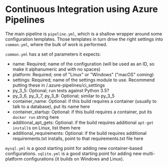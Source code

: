 # Continuous Integration using Azure Pipelines

The main pipeline is `pipeline.yml`, which is a shallow wrapper around some configuration templates.
Those templates in turn drive the right settings into `common.yml`, where the bulk of work is performed.

`common.yml` has a set of parameters it expects:

- name: Required; name of the configuration (will be used as an ID, so make it alphanumeric and with no spaces)
- platform: Required; one of "Linux" or "Windows" ("macOS" coming)
- settings: Required; name of the settings module to use. Recommend putting these in /.azure-pipelines/ci_settings
- py_3_5: Optional; run tests against Python 3.5?
- py_3_6, py_3_7, py_3_8: Optional; similar to py_3_5
- container_name: Optional: if this build requires a container (usually to talk to a database), put its name here
- container_startup: Optional: if this build requires a container, put its `docker run` string here
- additional_apt_gets: Optional: if the build requires additional `apt-get install`s on Linux, list them here
- additional_requirements: Optional: if the build requires additional requirements.txt installs, point to that requirements.txt file here

`mysql.yml` is a good starting point for adding new container-based configurations.
`sqlite.yml` is a good starting point for adding new multi-platform configurations (it builds on Windows and Linux).

